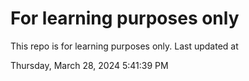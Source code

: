 # For learning purposes only
This repo is for learning purposes only.
Last updated at

Thursday, March 28, 2024 5:41:39 PM

